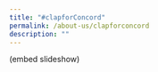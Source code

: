 ```yaml
---
title: "#clapforConcord"
permalink: /about-us/clapforconcord
description: ""
---
```

(embed slideshow)